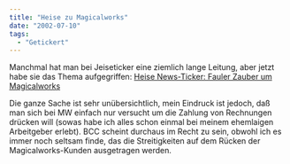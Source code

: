 ```yaml
---
title: "Heise zu Magicalworks"
date: "2002-07-10"
tags:
  - "Getickert"
---
```


Manchmal hat man bei Jeiseticker eine ziemlich lange Leitung, aber jetzt habe sie das Thema aufgegriffen: [Heise News-Ticker: Fauler Zauber um Magicalworks](http://www.heise.de/newsticker/data/hob-09.07.02-000/)

Die ganze Sache ist sehr unübersichtlich, mein Eindruck ist jedoch, daß man sich bei MW einfach nur versucht um die Zahlung von Rechnungen drücken will (sowas habe ich alles schon einmal bei meinem ehemlaigen Arbeitgeber erlebt). BCC scheint durchaus im Recht zu sein, obwohl ich es immer noch seltsam finde, das die Streitigkeiten auf dem Rücken der Magicalworks-Kunden ausgetragen werden.
